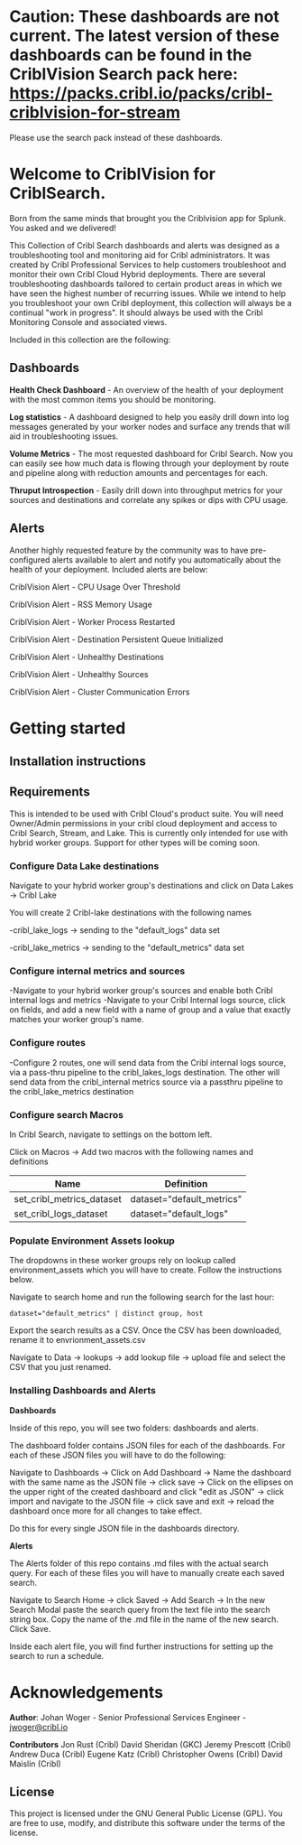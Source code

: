 # Caution: These dashboards are not current. The latest version of these dashboards can be found in the CriblVision Search pack here: https://packs.cribl.io/packs/cribl-criblvision-for-stream

Please use the search pack instead of these dashboards. 


# Welcome to CriblVision for CriblSearch. 

Born from the same minds that brought you the Criblvision app for Splunk. You asked and we delivered! 

This Collection of Cribl Search dashboards and alerts was designed as a troubleshooting tool and monitoring aid for Cribl administrators. It was created by Cribl Professional Services to help customers troubleshoot and monitor their own Cribl Cloud Hybrid deployments. There are several troubleshooting dashboards tailored to certain product areas in which we have seen the highest number of recurring issues. While we intend to help you troubleshoot your own Cribl deployment, this collection will always be a continual "work in progress". It should always be used with the Cribl Monitoring Console and associated views.

Included in this collection are the following:

## **Dashboards**

**Health Check Dashboard** - An overview of the health of your deployment with the most common items you should be monitoring.

  

**Log statistics** - A dashboard designed to help you easily drill down into log messages generated by your worker nodes and surface any trends that will aid in troubleshooting issues.

  

**Volume Metrics** - The most requested dashboard for Cribl Search. Now you can easily see how much data is flowing through your deployment by route and pipeline along with reduction amounts and percentages for each.

  

**Thruput Introspection** - Easily drill down into throughput metrics for your sources and destinations and correlate any spikes or dips with CPU usage.

  

## **Alerts**

  

Another highly requested feature by the community was to have pre-configured alerts available to alert and notify you automatically about the health of your deployment. Included alerts are below:

  

CriblVision Alert - CPU Usage Over Threshold

CriblVision Alert - RSS Memory Usage

CriblVision Alert - Worker Process Restarted

CriblVision Alert - Destination Persistent Queue Initialized

CriblVision Alert - Unhealthy Destinations

CriblVision Alert - Unhealthy Sources

CriblVision Alert - Cluster Communication Errors

  

# Getting started

  

## **Installation instructions**

## Requirements

This is intended to be used with Cribl Cloud's product suite. You will need Owner/Admin permissions in your cribl cloud deployment and access to Cribl Search, Stream, and Lake. This is currently only intended for use with hybrid worker groups. Support for other types will be coming soon. 

### Configure Data Lake destinations

  

Navigate to your hybrid worker group's destinations and click on Data Lakes -> Cribl Lake

You will create 2 Cribl-lake destinations with the following names

-cribl_lake_logs -> sending to the "default_logs" data set

-cribl_lake_metrics -> sending to the "default_metrics" data set

  

### Configure internal metrics and sources

-Navigate to your hybrid worker group's sources and enable both Cribl internal logs and metrics
-Navigate to your Cribl Internal logs source, click on fields, and add a new field with a name of group and a value that exactly matches your worker group's name.

### Configure routes

-Configure 2 routes, one will send data from the Cribl internal logs source, via a pass-thru pipeline to the cribl_lakes_logs destination. The other will send data from the cribl_internal metrics source via a passthru pipeline to the cribl_lake_metrics destination

  

  

### Configure search Macros

  

In Cribl Search, navigate to settings on the bottom left.

Click on Macros -> Add two macros with the following names and definitions

  
| Name |Definition  |
|--|--|
| set_cribl_metrics_dataset |  dataset="default_metrics" |
|set_cribl_logs_dataset|dataset="default_logs"|

  

### Populate Environment Assets lookup

  

The dropdowns in these worker groups rely on lookup called environment_assets which you will have to create. Follow the instructions below.

  

Navigate to search home and run the following search for the last hour:

  

    dataset="default_metrics" | distinct group, host

  

Export the search results as a CSV. Once the CSV has been downloaded, rename it to envrionment_assets.csv

  

Navigate to Data -> lookups -> add lookup file -> upload file and select the CSV that you just renamed.

 

  

### Installing Dashboards and Alerts
**Dashboards**
 
Inside of this repo, you will see two folders: dashboards and alerts.
  
The dashboard folder contains JSON files for each of the dashboards. For each of these JSON files you will have to do the following:

  

Navigate to Dashboards -> Click on Add Dashboard -> Name the dashboard with the same name as the JSON file -> click save -> Click on the ellipses on the upper right of the created dashboard and click "edit as JSON" -> click import and navigate to the JSON file -> click save and exit -> reload the dashboard once more for all changes to take effect.

  

Do this for every single JSON file in the dashboards directory.

  

**Alerts**

  

The Alerts folder of this repo contains .md files with the actual search query. For each of these files you will have to manually create each saved search.

  

Navigate to Search Home -> click Saved -> Add Search -> In the new Search Modal paste the search query from the text file into the search string box. Copy the name of the .md file in the name of the new search. Click Save.

  

Inside each alert file, you will find further instructions for setting up the search to run a schedule.


# Acknowledgements

**Author**: Johan Woger - Senior Professional Services Engineer - jwoger@cribl.io

**Contributors**
Jon Rust (Cribl)
David Sheridan (GKC)
Jeremy Prescott (Cribl)
Andrew Duca (Cribl)
Eugene Katz (Cribl)
Christopher Owens (Cribl)
David Maislin (Cribl)

## License

This project is licensed under the GNU General Public License (GPL). You are free to use, modify, and distribute this software under the terms of the license.

